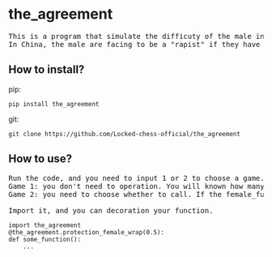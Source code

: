 # the_agreement
<pre>
This is a program that simulate the difficuty of the male in China now. You can run or import the program and decoration your function.
In China, the male are facing to be a "rapist" if they have stayed with the female without the physical evidence, just like the female_func in the program.
</pre>
## How to install?
pip:
```
pip install the_agreement
```
git:
```
git clone https://github.com/Locked-chess-official/the_agreement
```
## How to use?
<pre>
Run the code, and you need to input 1 or 2 to choose a game.
Game 1: you don't need to operation. You will known how many times you can print.
Game 2: you need to choose whether to call. If the female_func doesn't agree, you will get some punish.

Import it, and you can decoration your function.
</pre>
```
import the_agreement
@the_agreement.protection_female_wrap(0.5):
def some_function():
    ...
```
